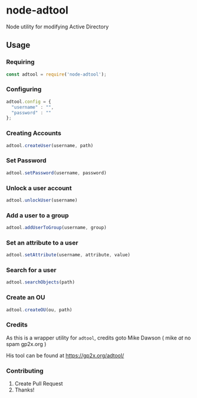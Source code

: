 # node-adtool

Node utility for modifying Active Directory



## Usage

### Requiring

```js
const adtool = require('node-adtool'); 
```


### Configuring

```js
adtool.config = {
  "username" : "",
  "password" : ""
}; 
```


### Creating Accounts

```js
adtool.createUser(username, path)
```

### Set Password

```js
adtool.setPassword(username, password)
```


### Unlock a user account

```js
adtool.unlockUser(username)
```


### Add a user to a group

```js
adtool.addUserToGroup(username, group)
```


### Set an attribute to a user

```js
adtool.setAttribute(username, attribute, value)
```


### Search for a user

```js
adtool.searchObjects(path)
```


### Create an OU

```js
adtool.createOU(ou, path)
```



### Credits


As this is a wrapper utility for `adtool`, credits goto Mike Dawson ( mike _at_ no spam gp2x.org )

His tool can be found at https://gp2x.org/adtool/




### Contributing

1. Create Pull Request
2. Thanks!


